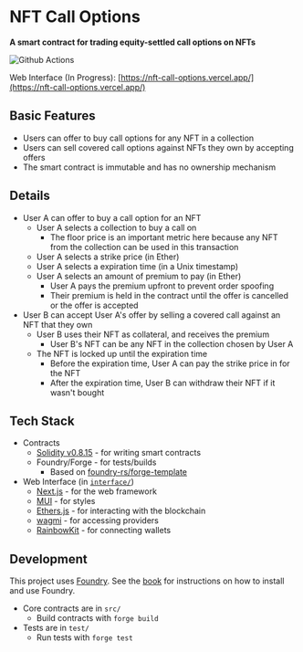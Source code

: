 # NFT Call Options
**A smart contract for trading equity-settled call options on NFTs**

![Github Actions](https://github.com/tripplyons/nft-call-options/workflows/CI/badge.svg)

Web Interface (In Progress): [https://nft-call-options.vercel.app/](https://nft-call-options.vercel.app/)

## Basic Features

- Users can offer to buy call options for any NFT in a collection
- Users can sell covered call options against NFTs they own by accepting offers
- The smart contract is immutable and has no ownership mechanism

## Details

- User A can offer to buy a call option for an NFT
  - User A selects a collection to buy a call on
    - The floor price is an important metric here because any NFT from the collection can be used in this transaction
  - User A selects a strike price (in Ether)
  - User A selects a expiration time (in a Unix timestamp)
  - User A selects an amount of premium to pay (in Ether)
    - User A pays the premium upfront to prevent order spoofing
    - Their premium is held in the contract until the offer is cancelled or the offer is accepted
- User B can accept User A's offer by selling a covered call against an NFT that they own
  - User B uses their NFT as collateral, and receives the premium
    - User B's NFT can be any NFT in the collection chosen by User A
  - The NFT is locked up until the expiration time
    - Before the expiration time, User A can pay the strike price in for the NFT
    - After the expiration time, User B can withdraw their NFT if it wasn't bought

## Tech Stack

- Contracts
  - [Solidity v0.8.15](https://docs.soliditylang.org/en/v0.8.15/index.html) - for writing smart contracts
  - Foundry/Forge - for tests/builds
    - Based on [foundry-rs/forge-template](https://github.com/foundry-rs/forge-template)
- Web Interface (in [`interface/`](interface/))
  - [Next.js](https://nextjs.org) - for the web framework
  - [MUI](https://mui.com/) - for styles
  - [Ethers.js](https://docs.ethers.io/v5/) - for interacting with the blockchain
  - [wagmi](https://wagmi.sh/) - for accessing providers
  - [RainbowKit](https://www.rainbowkit.com/) - for connecting wallets

## Development

This project uses [Foundry](https://getfoundry.sh). See the [book](https://book.getfoundry.sh/getting-started/installation.html) for instructions on how to install and use Foundry.

- Core contracts are in `src/`
  - Build contracts with `forge build`
- Tests are in `test/`
  - Run tests with `forge test`
